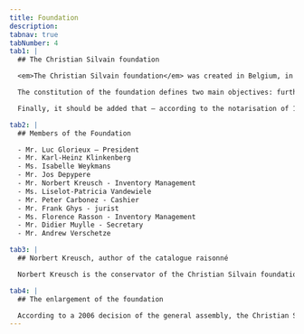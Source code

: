 ```yaml
---
title: Foundation
description: 
tabnav: true
tabNumber: 4
tab1: |
  ## The Christian Silvain foundation

  <em>The Christian Silvain foundation</em> was created in Belgium, in 1992. On 28 January 1993, the foundation’s constitution was published in the appendix of the Belgian federal law gazette, on pages 355 and 356. The gazette also contains all necessary information on the founding and other members of the foundation.<br/><br/>

  The constitution of the foundation defines two main objectives: further the work of Christian Silvain, and arrange for a museum somewhere in Belgium. The publication, in May 2008, of a catalogue raisonné and the present website, for instance, are part of the foundation’s attempt to fulfil the first objective. Indeed, both the catalogue and its online counterpart aim at displaying all artworks of the foundation, and thus at offering an overview of Christian Silvain’s oeuvre. This is even more true for the printed catalogue, which contains several objects and accessories having played an important role in the development process of some of Silvain’s artworks. As regards the second objective, that is the creation of a museum, please refer to section 12, contact and museum.<br/><br/>

  Finally, it should be added that – according to the notarisation of 16 June 1998 – only the foundation, and more precisely its conservators have the right to decide on the authenticity of whichever artwork by Christian Silvain. Should you have any question or doubt regarding this matter, please don’t hesitate to contact the foundation.

tab2: |
  ## Members of the Foundation

  - Mr. Luc Glorieux – President
  - Mr. Karl-Heinz Klinkenberg
  - Ms. Isabelle Weykmans
  - Mr. Jos Depypere
  - Mr. Norbert Kreusch - Inventory Management
  - Ms. Liselot-Patricia Vandewiele
  - Mr. Peter Carbonez - Cashier
  - Mr. Frank Ghys - jurist
  - Ms. Florence Rasson - Inventory Management
  - Mr. Didier Muylle - Secretary
  - Mr. Andrew Verschetze

tab3: |
  ## Norbert Kreusch, author of the catalogue raisonné

  Norbert Kreusch is the conservator of the Christian Silvain foundation. Kreusch and the artist have been friends since their youth. In his position as art historian and scientific adviser to the minister of art and culture of the German-speaking Community of Belgium – and besides the Werkverzeichnis der Christian Silvain Stiftung which serves as a basis to the present website – Kreusch has published  two catalogue raisonné: one on the most important historical monuments of the German-speaking Community, one on the Community’s most notable church contents. He further wrote a guide on the Eupen churchyard as well as several articles in newspapers and magazines on staircases, rural architecture, late-gothic and baroque village churches. In the artistic field, Kreusch and the culture editor and journalist Rudolf Cremer published a catalogue on the art collection of the German-speaking Community of Belgium. Finally, Kreusch was also the author of the first catalogue of the Christian Silvain foundation in 1995, several articles on Silvain, and a monograph on the architect and painter Willy Emonts from Eupen.

tab4: |
  ## The enlargement of the foundation

  According to a 2006 decision of the general assembly, the Christian Silvain foundation opened up for other artists and their oeuvre, in order to enrich the collection even more. Since that day, the administrative board has the right to decide on the admission of new artists and works.Only one year later, the foundation gratefully accepted the donation by Theodor Brün’s inheritors, consisting of approximately 400 drawings and oil paintings as well as several sculptures. Further enlargement may follow.
---
```

